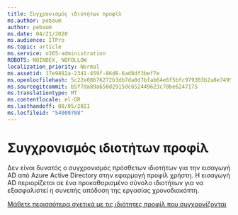 ```yaml
---
title: Συγχρονισμός ιδιοτήτων προφίλ
ms.author: pebaum
author: pebaum
ms.date: 04/21/2020
ms.audience: ITPro
ms.topic: article
ms.service: o365-administration
ROBOTS: NOINDEX, NOFOLLOW
localization_priority: Normal
ms.assetid: 17e9882a-2341-459f-86d8-6ad8df3bef7e
ms.openlocfilehash: 5c22e08676272b3db7da0d7bfab64e6f5bfc979303b2a8e74958cd24c7007443
ms.sourcegitcommit: b5f7da89a650d2915dc652449623c78be6247175
ms.translationtype: MT
ms.contentlocale: el-GR
ms.lasthandoff: 08/05/2021
ms.locfileid: "54009788"
---
```

# <a name="profile-property-synchronization"></a>Συγχρονισμός ιδιοτήτων προφίλ

Δεν είναι δυνατός ο συγχρονισμός πρόσθετων ιδιοτήτων για την εισαγωγή AD από Azure Active Directory στην εφαρμογή προφίλ χρήστη. Η εισαγωγή AD περιορίζεται σε ένα προκαθορισμένο σύνολο ιδιοτήτων για να εξασφαλιστεί η συνεπής απόδοση της εργασίας χρονοδιακόπτη.
  
[Μάθετε περισσότερα σχετικά με τις ιδιότητες προφίλ που συγχρονίζονται](https://go.microsoft.com/fwlink/?linkid=875671)
  

